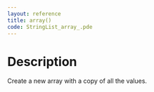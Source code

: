 ```yaml
---
layout: reference
title: array()
code: StringList_array_.pde
---
```


# Description

Create a new array with a copy of all the values.


